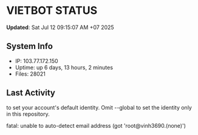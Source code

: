 # VIETBOT STATUS
**Updated**: Sat Jul 12 09:15:07 AM +07 2025

## System Info
- IP: 103.77.172.150
- Uptime: up 6 days, 13 hours, 2 minutes
- Files: 28021

## Last Activity

to set your account's default identity.
Omit --global to set the identity only in this repository.

fatal: unable to auto-detect email address (got 'root@vinh3690.(none)')
